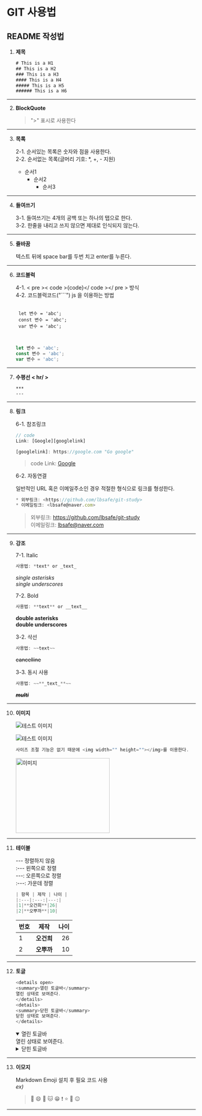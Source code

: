 # GIT 사용법
## README 작성법

1. **제목**
    ```js
    # This is a H1
    ## This is a H2
    ### This is a H3
    #### This is a H4
    ##### This is a H5
    ###### This is a H6
    ```
***

2. **BlockQuote**
    > ">" 표시로 사용한다
***

3. **목록**

    2-1. 순서있는 목록은 숫자와 점을 사용한다.  
    2-2. 순서없는 목록(글머리 기호: *, +, - 지원)
    * 순서1
        + 순서2
            - 순서3
***

4. **들여쓰기**

    3-1. 들여쓰기는 4개의 공백 또는 하나의 탭으로 한다.  
    3-2. 한줄을 내리고 쓰지 않으면 제대로 인식되지 않는다.
***

5. **줄바꿈**

    텍스트 뒤에 space bar를 두번 치고 enter를 누른다.
***

6. **코드블럭**

    4-1. < pre >< code >{code}</ code ></ pre > 방식  
    4-2. 코드블럭코드("```") js 을 이용하는 방법
    <pre>
    <code>
    let 변수 = 'abc';
    const 변수 = 'abc';
    var 변수 = 'abc';
    </code>
    </pre>

    ```js
    let 변수 = 'abc';
    const 변수 = 'abc';
    var 변수 = 'abc';
    ```
***

7. **수평선 < hr/ >**
    ```
    ***
    ---
    ```
 ***

8. **링크**

    6-1. 참조링크
    ```js
    // code
    Link: [Google][googlelink]

    [googlelink]: https://google.com "Go google"
    ```
    > code Link: [Google][googlelink]

    [googlelink]: https://google.com "Go google"
    
    6-2. 자동연결

    일반적인 URL 혹은 이메일주소인 경우 적절한 형식으로 링크를 형성한다.

    ```js
    * 외부링크: <https://github.com/lbsafe/git-study>
    * 이메일링크: <lbsafe@naver.com>
    ```
    > 외부링크: <https://github.com/lbsafe/git-study>  
    > 이메일링크: <lbsafe@naver.com>
***

9. **강조**
    
    7-1. Italic
    ```js
    사용법: *text* or _text_
    ```

    *single asterisks*  
    _single underscores_  

    7-2. Bold
    ```js
    사용법: **text** or __text__
    ```
    **double asterisks**  
    __double underscores__  

    3-2. 삭선
    ```js
    사용법: ~~text~~
    ```
    ~~cancelline~~

    3-3. 동시 사용
    ```js
    사용법: ~~**_text_**~~
    ```
    ~~**_multi_**~~
***

10. **이미지**

    ![테스트 이미지](https://picsum.photos/id/237/300/300)

    ![테스트 이미지](https://picsum.photos/id/103/200/200 "사진")

    ```js
    사이즈 조절 기능은 없기 때문에 <img width="" height=""></img>를 이용한다.
    ```

    <img src="https://picsum.photos/seed/picsum/200" width="250px" height="200px" title="px(픽셀) 크기 설정" alt="이미지"></img>
***

11. **테이블**

    --- 정렬하지 않음  
    :--- 왼쪽으로 정렬  
    ---: 오른쪽으로 정렬  
    :---: 가운데 정렬  

    ```js
    | 항목 | 제작 | 나이 |
    |:---|:---:|---:|
    |1|**오건희**|26|
    |2|**오뿌까**|10|
    ```

    | 번호 | 제작 | 나이 |
    |:---|:---:|---:|
    |1|**오건희**|26|
    |2|**오뿌까**|10|
***
    
12. **토글**
    ```js
    <details open>
    <summary>열린 토글바</summary>
    열린 상태로 보여준다.
    </details>
    <details>
    <summary>닫힌 토글바</summary>
    닫힌 상태로 보여준다.
    </details>
    ```

    <details open>
    <summary>열린 토글바</summary>
    열린 상태로 보여준다.
    </details>
    <details>
    <summary>닫힌 토글바</summary>
    닫힌 상태로 보여준다.
    </details>
***

13. **이모지**

    Markdown Emoji 설치 후 필요 코드 사용  
    _ex)_
    >:rocket:
    :smile:
    :dog:
    :cat:
    :grin:
    :exclamation:
    :star:
    :pushpin:
    :wink:
***